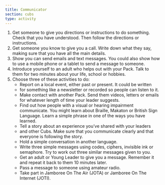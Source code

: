 ```yaml
---
title: Communicator
section: cubs
type: activity
---
```


1. Get someone to give you directions or instructions to do something.  Check that you have understood. Then follow the directions or  instructions.
1. Get someone you know to give you a call. Write down what they say, making sure that you have all the main details.
1. Show you can send emails and text messages. You could also show how to use a mobile phone or a tablet to send a message to someone.
1. Introduce yourself to an adult who helps out with your Pack. Talk to them for two minutes about your life, school or hobbies.
1. Choose three of these activities to do:
	* Report on a local event, either past or present. It could be written 
	* for something like a newsletter or recorded so people can listen to it.
	* Make contact with another Pack. Send them videos, letters or emails for whatever length of time your leader suggests.
	* Find out how people with a visual or hearing impairment communicate. You might learn about Braille, Makaton or British Sign Language. Learn a simple phrase in one of the ways you have learned.
	* Tell a story about an experience you’ve shared with your leaders 
	* and other Cubs. Make sure that you communicate clearly and that everyone is following the story.
	* Hold a simple conversation in another language.
	* Write three simple messages using codes, ciphers, invisible ink or semaphore. Try to work out three similar messages given to you.
	* Get an adult or Young Leader to give you a message. Remember it and repeat it back to them 10 minutes later.
	* Pass a message to someone using amateur radio.
	* Take part in Jamboree On The Air (JOTA) or Jamboree On The Internet (JOTI).
